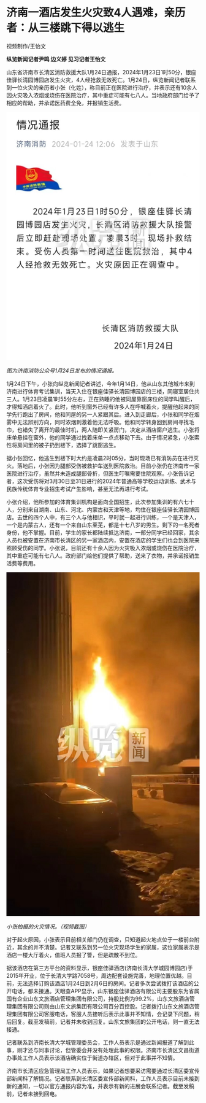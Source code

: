 # 济南一酒店发生火灾致4人遇难，亲历者：从三楼跳下得以逃生

视频制作/王怡文

**纵览新闻记者尹鸣 边义婷 见习记者王怡文**

山东省济南市长清区消防救援大队1月24日通报，2024年1月23日1时50分，银座佳驿长清园博园店发生火灾，4人经抢救无效死亡。1月24日，纵览新闻记者联系到一位火灾的亲历者小张（化姓），称目前正在医院进行治疗，并表示还有10余人因火灾吸入浓烟或烧伤在医院治疗，其中重症可能有七八人。当地政府部门给予了相应的帮助，并承诺医药费全免，并报销生活费。

![ace4a97fc101107660c18d3c908a3488.jpg](https://raw.githubusercontent.com/qqhsx/qqnews_image/main/2024/01/24/济南一酒店发生火灾致4人遇难，亲历者：从三楼跳下得以逃生/ace4a97fc101107660c18d3c908a3488.jpg)

 _图为济南消防公众号1月24日发布的情况通报。_

1月24日下午，小张向纵览新闻记者讲述，今年1月14日，他从山东其他城市来到济南进行体育考试集训，当天入住在银座佳驿长清园博园店的三楼，同寝室居住共三人。1月23日凌晨1时55分左右，正在熟睡的他被同屋靠窗床位的同学叫醒后，才得知酒店着火了。此时，他听到窗外已经有许多人在呼喊着火，提醒他起来的同学先行跑出了房间，他和同屋的另一人紧跟其后。进入到走廊后，小张和同学在烟雾中无法辨别方向，同时浓烟刺激着他无法呼吸。他和同学转身回到房间寻找毛巾，也错失了离开的最佳时机，两人随即关紧房门，决定从酒店窗户逃生。小张将床单悬挂在窗外，他的同学通过拽着床单一点点移动下去。由于情况紧急，小张索性将房间里的被子扔到楼下，选择了跳窗逃生。

据小张回忆，他逃生到楼下时大约是凌晨2时05分，当时现场已有消防员在进行灭火。落地后，小张因为腿部受伤被救护车送到医院救治。目前小张仍在济南市一家医院进行治疗，虽然并未造成腿部骨折，但医生叮嘱需要住院观察。小张告诉记者，这次受伤将对3月30日至31日进行的2024年普通高等学校运动训练、武术与民族传统体育专业招生考试产生影响，甚至无法再进行考试。

小张介绍，他所参加的体育集训机构是面向全国招生，此次参加集训的有六七十人，分别来自湖南、山东、河北、内蒙古和天津等地，均住在银座佳驿长清园博园店。去世的四个人中，有三个人与他相识，平时就一起进行训练，一个是天津人，一个是内蒙古人，还有一个来自山东莱芜，都是十七八岁的男生。剩下的一名死者身份，他不掌握。目前，学生的家长都陆续抵达济南，一部分同学已经回家，其余人员也被安置在济南市长清区的另一家酒店内，安置在酒店的学生们也会到医院来照顾受伤的同学。小张说，目前还有十余人因为火灾吸入浓烟或烧伤在医院治疗，其中重症可能有七八人。政府部门给他们提供了帮助，送来了衣物，并承诺报销生活费等费用。

![07b60953b811c3a2dde9cbebb259474c.jpg](https://raw.githubusercontent.com/qqhsx/qqnews_image/main/2024/01/24/济南一酒店发生火灾致4人遇难，亲历者：从三楼跳下得以逃生/07b60953b811c3a2dde9cbebb259474c.jpg)

 _小张拍摄的火灾情况。（视频截图）_

对于起火原因，小张表示目前相关部门仍在调查，只知道起火地点位于一楼前台附近，其余的并不清楚。记者又联系到另一位火灾现场学生的家属，这位家属表示是酒店一楼大厅着火，值班人员报了警，但是疏散不到位。

据该酒店在第三方平台的资料显示，银座佳驿酒店(济南长清大学城园博园店)于2015年开业，位于长清大学路7058号，周边配套设施完善，地理位置优越。目前，无法选择订购该酒店1月24日到2月6日的房间。记者多次尝试拨打该酒店的公开电话，都未接通。天眼查APP显示，山东银座佳驿酒店有限公司主要股东为省属国有企业山东文旅酒店管理集团有限公司，持股比例为99.2%，山东文旅酒店管理集团有限公司则由山东文旅集团有限公司百分百控股。记者拨打山东文旅酒店管理集团有限公司客服电话，客服人员接听后表示此事并不知情，会记录下问题，稍后回复。截至发稿前，记者并未收到回复。山东文旅集团的公开电话，则一直无法接通。

记者联系到济南长清大学城管理委员会，工作人员表示是通过新闻报道了解到此事，刚才还与同事讨论，但管委会并没有处理此事的权限。济南市长清区文昌街道办事处工作人员表示该酒店确实位于街道办辖区，但对于此事并不知情。

济南市长清区应急管理局工作人员表示，如果记者想要采访需要通过长清区委宣传部新闻科了解情况。记者联系到长清区委宣传部新闻科，工作人员表示目前未接到新的通知，一切以官方通报内容为准，并表示有新的进展会联系记者。截至发稿前，记者未接到回电。

